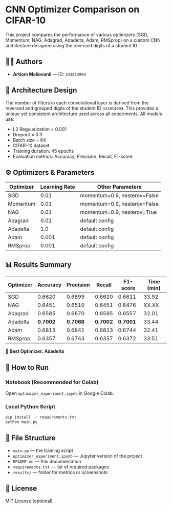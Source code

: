 # CNN Optimizer Comparison on CIFAR-10

This project compares the performance of various optimizers (SGD, Momentum, NAG, Adagrad, Adadelta, Adam, RMSprop)
on a custom CNN architecture designed using the reversed digits of a student ID.

## 🧑‍💻 Authors
- **Artiom Maliovanii** — ID: `333814994`

## 🧠 Architecture Design
The number of filters in each convolutional layer is derived from the reversed and grouped digits of the student ID `333814994`. This provides a unique yet consistent architecture used across all experiments. All models use:

- L2 Regularization = 0.001
- Dropout = 0.3
- Batch size = 64
- CIFAR-10 dataset
- Training duration: 45 epochs
- Evaluation metrics: Accuracy, Precision, Recall, F1-score

## ⚙️ Optimizers & Parameters

| Optimizer | Learning Rate | Other Parameters |
|-----------|---------------|------------------|
| SGD       | 0.01          | momentum=0.9, nesterov=False |
| Momentum  | 0.01          | momentum=0.9, nesterov=False |
| NAG       | 0.01          | momentum=0.9, nesterov=True  |
| Adagrad   | 0.01          | default config                |
| Adadelta  | 1.0           | default config                |
| Adam      | 0.001         | default config                |
| RMSprop   | 0.001         | default config                |

## 📊 Results Summary

| Optimizer | Accuracy | Precision | Recall | F1-score | Time (min) |
|-----------|----------|-----------|--------|----------|------------|
| SGD       | 0.6620   | 0.6899    | 0.6620 | 0.6611   | 33.92      |
| NAG       | 0.6451   | 0.6510    | 0.6451 | 0.6476   | XX.XX      |
| Adagrad   | 0.6585   | 0.6670    | 0.6585 | 0.6557   | 32.01      |
| Adadelta  | **0.7002** | **0.7068** | **0.7002** | **0.7001** | 33.44    |
| Adam      | 0.6813   | 0.6841    | 0.6813 | 0.6744   | 32.41      |
| RMSprop   | 0.6357   | 0.6743    | 0.6357 | 0.6372   | 33.51      |

📌 **Best Optimizer: Adadelta**

## 🚀 How to Run

### Notebook (Recommended for Colab)
Open `optimizer_experiment.ipynb` in Google Colab.

### Local Python Script

```bash
pip install -r requirements.txt
python main.py
```

## 📁 File Structure

- `main.py` — the training script
- `optimizer_experiment.ipynb` — Jupyter version of the project
- `README.md` — this documentation
- `requirements.txt` — list of required packages
- `results/` — folder for metrics or screenshots

## 📜 License
MIT License (optional)

